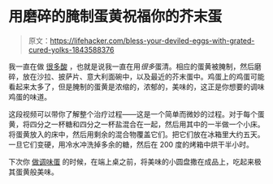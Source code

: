 # 用磨碎的腌制蛋黄祝福你的芥末蛋

> 原文：<https://lifehacker.com/bless-your-deviled-eggs-with-grated-cured-yolks-1843588376>

我一直在做 [很多酸](https://skillet.lifehacker.com/make-a-big-batch-of-sours-in-your-blender-1843565201) ，也就是说我一直在用*很多*蛋清。相应的蛋黄被腌制，然后磨碎，放在沙拉、披萨片、意大利面碗中，以及最近的芥末蛋中。鸡蛋上的鸡蛋可能看起来太多了，但是腌制的蛋黄是浓缩的，浓郁的，美味的，这正是你想要的调味鸡蛋的味道。

这段视频可以带你了解整个治疗过程——这是一个简单而微妙的过程。对于每个蛋黄，将四分之一杯糖和四分之一杯盐混合在一起，然后用其中的一半做一个小床。将蛋黄放入的床中，然后用剩余的混合物覆盖它们。把它们放在冰箱里大约五天。一旦它们变硬，用冷水冲洗掉多余的糖，然后在 200 度的烤箱中烘干半小时。



下次你 [做调味蛋](https://skillet.lifehacker.com/how-to-make-perfect-deviled-eggs-1821471027) 的时候，在端上桌之前，将美味的小圆盘撒在成品上，吃起来极其蛋黄般美味。